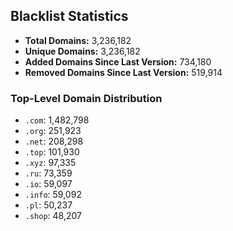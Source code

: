 ## Blacklist Statistics

- **Total Domains:** 3,236,182
- **Unique Domains:** 3,236,182
- **Added Domains Since Last Version:** 734,180
- **Removed Domains Since Last Version:** 519,914

### Top-Level Domain Distribution

-  `.com`: 1,482,798
-  `.org`: 251,923
-  `.net`: 208,298
-  `.top`: 101,930
-  `.xyz`: 97,335
-  `.ru`: 73,359
-  `.io`: 59,097
-  `.info`: 59,092
-  `.pl`: 50,237
-  `.shop`: 48,207

